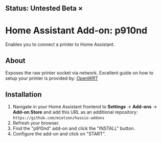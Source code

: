 ## **Status: Untested Beta ×**

# Home Assistant Add-on: p910nd

Enables you to connect a printer to Home Assistant.

## About

Exposes the raw printer socket via network.
Excellent guide on how to setup your printer is provided by: [OpenWRT](https://openwrt.org/docs/guide-user/services/print_server/p910ndprinterserver#configure_clients)

## Installation

1. Navigate in your Home Assistant frontend to **Settings** -> **Add-ons** -> **Add-on Store** and add this URL as an additional repository: `https://github.com/mietzen/hassio-addons`
2. Refresh your browser.
3. Find the "p910nd" add-on and click the "INSTALL" button.
4. Configure the add-on and click on "START".
